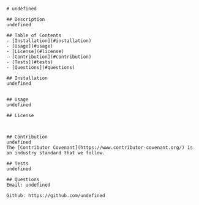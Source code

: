 
    # undefined
    
    ## Description
    undefined
    
    ## Table of Contents
    - [Installation](#installation)
    - [Usage](#usage)
    - [License](#license)
    - [Contribution](#contribution)
    - [Tests](#tests)
    - [Questions](#questions)
    
    ## Installation 
    undefined
    
    
    ## Usage
    undefined
    
    ## License
    
    
    
    ## Contribution
    undefined
    The [Contributor Covenant](https://www.contributor-covenant.org/) is an industry standard that we follow. 
    
    ## Tests
    undefined
    
    ## Questions
    Email: undefined
    
    Github: https://github.com/undefined 